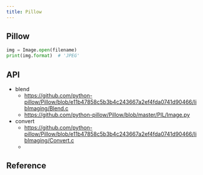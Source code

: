 ```yaml
---
title: Pillow
---
```


## Pillow


```python
img = Image.open(filename)
print(img.format)  # 'JPEG'
```

## API

* blend
    * https://github.com/python-pillow/Pillow/blob/e11b47858c5b3b4c243667a2ef4fda0741d90466/libImaging/Blend.c
    * https://github.com/python-pillow/Pillow/blob/master/PIL/Image.py
* convert
    * https://github.com/python-pillow/Pillow/blob/e11b47858c5b3b4c243667a2ef4fda0741d90466/libImaging/Convert.c
    *


## Reference

